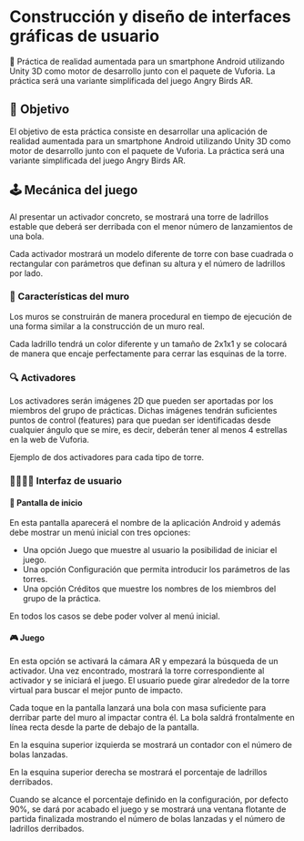 # Construcción y diseño de interfaces gráficas de usuario

📱 Práctica de realidad aumentada para un smartphone Android utilizando Unity 3D como motor de desarrollo junto con el paquete de Vuforia. La práctica será una variante simplificada del juego Angry Birds AR.

## 🎯 Objetivo
El objetivo de esta práctica consiste en desarrollar una aplicación de realidad aumentada para un smartphone Android utilizando Unity 3D como motor de desarrollo junto con el paquete de Vuforia. La práctica será una variante simplificada del juego Angry Birds AR.

## 🕹️ Mecánica del juego
Al presentar un activador concreto, se mostrará una torre de ladrillos estable que deberá ser derribada con el menor número de lanzamientos de una bola.

Cada activador mostrará un modelo diferente de torre con base cuadrada o rectangular con parámetros que definan su altura y el número de ladrillos por lado.

### 🧱 Características del muro
Los muros se construirán de manera procedural en tiempo de ejecución de una forma similar a la construcción de un muro real.

Cada ladrillo tendrá un color diferente y un tamaño de 2x1x1 y se colocará de manera que encaje perfectamente para cerrar las esquinas de la torre.

### 🔍 Activadores
Los activadores serán imágenes 2D que pueden ser aportadas por los miembros del grupo de prácticas. Dichas imágenes tendrán suficientes puntos de control (features) para que puedan ser identificadas desde cualquier ángulo que se mire, es decir, deberán tener al menos 4 estrellas en la web de Vuforia.

Ejemplo de dos activadores para cada tipo de torre.

### 👨‍👩‍👧‍👦 Interfaz de usuario

#### 🌟 Pantalla de inicio
En esta pantalla aparecerá el nombre de la aplicación Android y además debe mostrar un menú inicial con tres opciones:

- Una opción Juego que muestre al usuario la posibilidad de iniciar el juego.
- Una opción Configuración que permita introducir los parámetros de las torres.
- Una opción Créditos que muestre los nombres de los miembros del grupo de la práctica.

En todos los casos se debe poder volver al menú inicial.

#### 🎮 Juego
En esta opción se activará la cámara AR y empezará la búsqueda de un activador. Una vez encontrado, mostrará la torre correspondiente al activador y se iniciará el juego. El usuario puede girar alrededor de la torre virtual para buscar el mejor punto de impacto.

Cada toque en la pantalla lanzará una bola con masa suficiente para derribar parte del muro al impactar contra él. La bola saldrá frontalmente en línea recta desde la parte de debajo de la pantalla.

En la esquina superior izquierda se mostrará un contador con el número de bolas lanzadas.

En la esquina superior derecha se mostrará el porcentaje de ladrillos derribados.

Cuando se alcance el porcentaje definido en la configuración, por defecto 90%, se dará por acabado el juego y se mostrará una ventana flotante de partida finalizada mostrando el número de bolas lanzadas y el número de ladrillos derribados.

